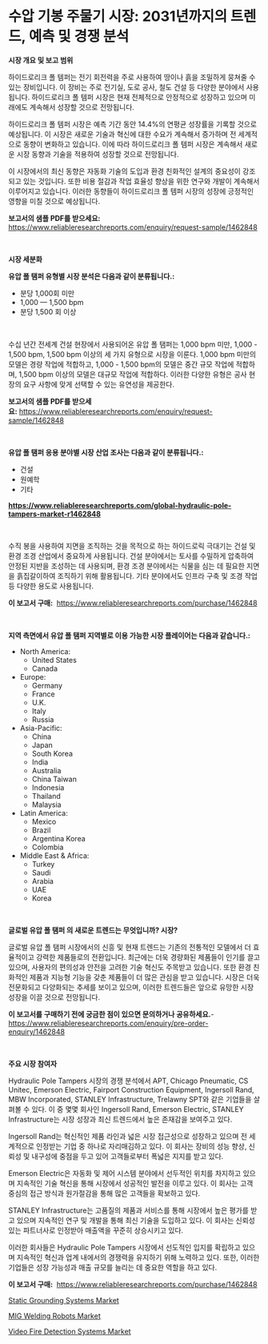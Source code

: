 <p><h1>수압 기봉 주물기 시장: 2031년까지의 트렌드, 예측 및 경쟁 분석</h1></p><p><strong>시장 개요 및 보고 범위</strong></p>
<p><p>하이드로리크 폴 템퍼는 전기 회전력을 주로 사용하여 땅이나 흙을 조밀하게 뭉쳐줄 수 있는 장비입니다. 이 장비는 주로 전기실, 도로 공사, 철도 건설 등 다양한 분야에서 사용됩니다. 하이드로리크 폴 템퍼 시장은 현재 전체적으로 안정적으로 성장하고 있으며 미래에도 계속해서 성장할 것으로 전망됩니다. </p><p>하이드로리크 폴 템퍼 시장은 예측 기간 동안 14.4%의 연평균 성장률을 기록할 것으로 예상됩니다. 이 시장은 새로운 기술과 혁신에 대한 수요가 계속해서 증가하며 전 세계적으로 동향이 변화하고 있습니다. 이에 따라 하이드로리크 폴 템퍼 시장은 계속해서 새로운 시장 동향과 기술을 적용하여 성장할 것으로 전망됩니다.</p><p>이 시장에서의 최신 동향은 자동화 기술의 도입과 환경 친화적인 설계의 중요성이 강조되고 있는 것입니다. 또한 비용 절감과 작업 효율성 향상을 위한 연구와 개발이 계속해서 이루어지고 있습니다. 이러한 동향들이 하이드로리크 폴 템퍼 시장의 성장에 긍정적인 영향을 미칠 것으로 예상됩니다.</p></p>
<p><strong>보고서의 샘플 PDF를 받으세요:</strong> <a href="https://www.reliableresearchreports.com/enquiry/request-sample/1462848">https://www.reliableresearchreports.com/enquiry/request-sample/1462848</a></p>
<p>&nbsp;</p>
<p><strong>시장 세분화</strong></p>
<p><strong>유압 폴 탬퍼 유형별 시장 분석은 다음과 같이 분류됩니다.:</strong></p>
<p><ul><li>분당 1,000회 미만</li><li>1,000 — 1,500 bpm</li><li>분당 1,500 회 이상</li></ul></p>
<p>&nbsp;</p>
<p><p>수십 년간 전세계 건설 현장에서 사용되어온 유압 폴 탬퍼는 1,000 bpm 미만, 1,000 - 1,500 bpm, 1,500 bpm 이상의 세 가지 유형으로 시장을 이룬다. 1,000 bpm 미만의 모델은 경량 작업에 적합하고, 1,000 - 1,500 bpm의 모델은 중간 규모 작업에 적합하며, 1,500 bpm 이상의 모델은 대규모 작업에 적합하다. 이러한 다양한 유형은 공사 현장의 요구 사항에 맞게 선택할 수 있는 유연성을 제공한다.</p></p>
<p><strong>보고서의 샘플 PDF를 받으세요:</strong>&nbsp;<a href="https://www.reliableresearchreports.com/enquiry/request-sample/1462848">https://www.reliableresearchreports.com/enquiry/request-sample/1462848</a></p>
<p>&nbsp;</p>
<p><strong> 유압 폴 탬퍼 응용 분야별 시장 산업 조사는 다음과 같이 분류됩니다.:</strong></p>
<p><ul><li>건설</li><li>원예학</li><li>기타</li></ul></p>
<p><strong><a href="https://www.reliableresearchreports.com/global-hydraulic-pole-tampers-market-r1462848">https://www.reliableresearchreports.com/global-hydraulic-pole-tampers-market-r1462848</a></strong></p>
<p>&nbsp;</p>
<p><p>수직 봉을 사용하여 지면을 조직하는 것을 목적으로 하는 하이드로릭 극대기는 건설 및 환경 조경 산업에서 중요하게 사용됩니다. 건설 분야에서는 토사를 수밀하게 압축하여 안정된 지반을 조성하는 데 사용되며, 환경 조경 분야에서는 식물을 심는 데 필요한 지면을 흙집갈이하여 조직하기 위해 활용됩니다. 기타 분야에서도 인프라 구축 및 조경 작업 등 다양한 용도로 사용됩니다.</p></p>
<p><strong>이 보고서 구매:</strong>&nbsp; <a href="https://www.reliableresearchreports.com/purchase/1462848">https://www.reliableresearchreports.com/purchase/1462848</a></p>
<p>&nbsp;</p>
<p><strong>지역 측면에서 유압 폴 탬퍼 지역별로 이용 가능한 시장 플레이어는 다음과 같습니다.:</strong></p>
<p><ul>
    <li>
        North America:
        <ul>
            <li>United States</li>
            <li>Canada</li>
        </ul>
    </li>
    <li>
        Europe:
        <ul>
            <li>Germany</li>
            <li>France</li>
            <li>U.K.</li>
            <li>Italy</li>
            <li>Russia</li>
        </ul>
    </li>
    <li>
        Asia-Pacific:
        <ul>
            <li>China</li>
            <li>Japan</li>
            <li>South Korea</li>
            <li>India</li>
            <li>Australia</li>
            <li>China Taiwan</li>
            <li>Indonesia</li>
            <li>Thailand</li>
            <li>Malaysia</li>
        </ul>
    </li>
    <li>
        Latin America:
        <ul>
            <li>Mexico</li>
            <li>Brazil</li>
            <li>Argentina Korea</li>
            <li>Colombia</li>
        </ul>
    </li>
    <li>
        Middle East & Africa:
        <ul>
            <li>Turkey</li>
            <li>Saudi</li>
            <li>Arabia</li>
            <li>UAE</li>
            <li>Korea</li>
        </ul>
    </li>
    </ul></p>
<p>&nbsp;</p>
<p><strong>글로벌 유압 폴 탬퍼 의 새로운 트렌드는 무엇입니까? 시장?</strong></p>
<p><p>글로벌 유압 폴 탬퍼 시장에서의 신흥 및 현재 트렌드는 기존의 전통적인 모델에서 더 효율적이고 강력한 제품들로의 전환입니다. 최근에는 더욱 경량화된 제품들이 인기를 끌고 있으며, 사용자의 편의성과 안전을 고려한 기술 혁신도 주목받고 있습니다. 또한 환경 친화적인 제품과 지능형 기능을 갖춘 제품들이 더 많은 관심을 받고 있습니다. 시장은 더욱 전문화되고 다양화되는 추세를 보이고 있으며, 이러한 트렌드들은 앞으로 유망한 시장 성장을 이끌 것으로 전망됩니다.</p></p>
<p><strong>이 보고서를 구매하기 전에 궁금한 점이 있으면 문의하거나 공유하세요.</strong>- <a href="https://www.reliableresearchreports.com/enquiry/pre-order-enquiry/1462848">https://www.reliableresearchreports.com/enquiry/pre-order-enquiry/1462848</a></p>
<p>&nbsp;</p>
<p><strong>주요 시장 참여자</strong></p>
<p><p>Hydraulic Pole Tampers 시장의 경쟁 분석에서 APT, Chicago Pneumatic, CS Unitec, Emerson Electric, Fairport Construction Equipment, Ingersoll Rand, MBW Incorporated, STANLEY Infrastructure, Trelawny SPT와 같은 기업들을 살펴볼 수 있다. 이 중 몇몇 회사인 Ingersoll Rand, Emerson Electric, STANLEY Infrastructure는 시장 성장과 최신 트렌드에서 높은 존재감을 보여주고 있다. </p><p>Ingersoll Rand는 혁신적인 제품 라인과 넓은 시장 접근성으로 성장하고 있으며 전 세계적으로 인정받는 기업 중 하나로 자리매김하고 있다. 이 회사는 장비의 성능 향상, 신뢰성 및 내구성에 중점을 두고 있어 고객들로부터 폭넓은 지지를 받고 있다.</p><p>Emerson Electric은 자동화 및 제어 시스템 분야에서 선두적인 위치를 차지하고 있으며 지속적인 기술 혁신을 통해 시장에서 성공적인 발전을 이루고 있다. 이 회사는 고객 중심의 접근 방식과 원가절감을 통해 많은 고객들을 확보하고 있다.</p><p>STANLEY Infrastructure는 고품질의 제품과 서비스를 통해 시장에서 높은 평가를 받고 있으며 지속적인 연구 및 개발을 통해 최신 기술을 도입하고 있다. 이 회사는 신뢰성 있는 파트너사로 인정받아 매출액을 꾸준히 상승시키고 있다.</p><p>이러한 회사들은 Hydraulic Pole Tampers 시장에서 선도적인 입지를 확립하고 있으며 지속적인 혁신과 업계 내에서의 경쟁력을 유지하기 위해 노력하고 있다. 또한, 이러한 기업들은 성장 가능성과 매출 규모를 늘리는 데 중요한 역할을 하고 있다.</p></p>
<p><strong>이 보고서 구매:</strong>&nbsp;&nbsp;<a href="https://www.reliableresearchreports.com/purchase/1462848">https://www.reliableresearchreports.com/purchase/1462848</a></p>
<p><p><a href="https://github.com/wusalecollins540tpqoz/Market-Research-Report-List-2/blob/main/static-grounding-systems-market.md">Static Grounding Systems Market</a></p><p><a href="https://github.com/GroverBarry/Market-Research-Report-List-4/blob/main/mig-welding-robots-market.md">MIG Welding Robots Market</a></p><p><a href="https://github.com/kathiaseamanalvaradovlprc2h/Market-Research-Report-List-2/blob/main/video-fire-detection-systems-market.md">Video Fire Detection Systems Market</a></p></p>